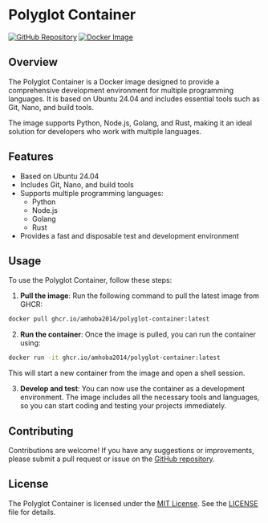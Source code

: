 # Polyglot Container

[![GitHub Repository](https://img.shields.io/badge/GitHub-amhoba2014/polyglot--container-brightgreen)](https://github.com/amhoba2014/polyglot-container)
[![Docker Image](https://img.shields.io/badge/Docker-ghcr.io%2Famhoba2014%2Fpolyglot--container%3Alatest-blue)](https://github.com/amhoba2014/polyglot-container/pkgs/container/polyglot-container)

## Overview
The Polyglot Container is a Docker image designed to provide a comprehensive development environment for multiple programming languages. It is based on Ubuntu 24.04 and includes essential tools such as Git, Nano, and build tools. 

The image supports Python, Node.js, Golang, and Rust, making it an ideal solution for developers who work with multiple languages.

## Features
* Based on Ubuntu 24.04
* Includes Git, Nano, and build tools
* Supports multiple programming languages:
	+ Python
	+ Node.js
	+ Golang
	+ Rust
* Provides a fast and disposable test and development environment

## Usage
To use the Polyglot Container, follow these steps:

1. **Pull the image**: Run the following command to pull the latest image from GHCR:
```bash
docker pull ghcr.io/amhoba2014/polyglot-container:latest
```

2. **Run the container**: Once the image is pulled, you can run the container using:
```bash
docker run -it ghcr.io/amhoba2014/polyglot-container:latest
```

This will start a new container from the image and open a shell session.

3. **Develop and test**: You can now use the container as a development environment. The image includes all the necessary tools and languages, so you can start coding and testing your projects immediately.

## Contributing
 Contributions are welcome! If you have any suggestions or improvements, please submit a pull request or issue on the [GitHub repository](https://github.com/amhoba2014/polyglot-container).

## License
The Polyglot Container is licensed under the [MIT License](https://opensource.org/licenses/MIT). See the [LICENSE](LICENSE) file for details.
